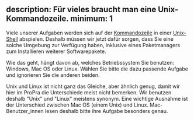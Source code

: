 description: Für vieles braucht man eine Unix-Kommandozeile.
minimum: 1
---
Viele unserer Aufgaben werden sich auf der 
[Kommandozeile](https://de.wikipedia.org/wiki/Kommandozeile) 
in einer 
[Unix-Shell](https://de.wikipedia.org/wiki/Unix-Shell)
abspielen.
Deshalb müssen wir jetzt dafür sorgen, dass Sie eine solche Umgebung zur
Verfügung haben, 
inklusive eines Paketmanagers zum Installieren weiterer Softwarepakete.

Wie das geht, hängt davon ab, welches Betriebssystem Sie benutzen:
Windows, Mac OS oder Linux.
Wählen Sie bitte die dazu passende Aufgabe und ignorieren Sie die
anderen beiden.

Unix und Linux ist nicht ganz das Gleiche, aber ähnlich genug, damit wir hier
im ProPra die Unterschiede meist nicht bemerken.
Wir benutzen deshalb "Unix" und "Linux" meistens synonym.
Eine wichtige Ausnahme ist der Unterschied zwischen Mac OS (einem Unix)
und Linux. 
Mac-Benutzer_innen lesen deshalb bitte ihre Aufgabe besonders genau.  